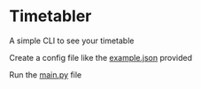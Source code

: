 # Timetabler 
A simple CLI to see your timetable

Create a config file like the [example.json](example.json) provided

Run the [main.py](main.py) file